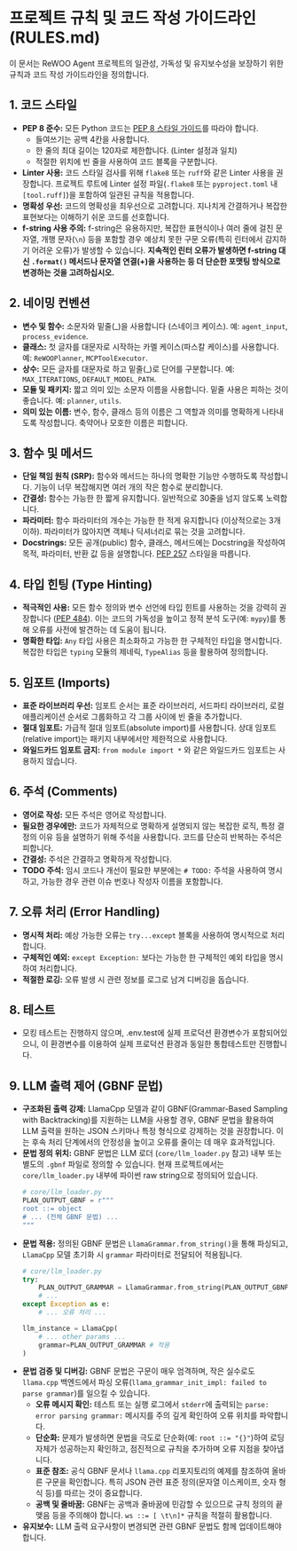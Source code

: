 # 프로젝트 규칙 및 코드 작성 가이드라인 (RULES.md)

이 문서는 ReWOO Agent 프로젝트의 일관성, 가독성 및 유지보수성을 보장하기 위한 규칙과 코드 작성 가이드라인을 정의합니다.

## 1. 코드 스타일

*   **PEP 8 준수:** 모든 Python 코드는 [PEP 8 스타일 가이드](https://www.python.org/dev/peps/pep-0008/)를 따라야 합니다.
    *   들여쓰기는 공백 4칸을 사용합니다.
    *   한 줄의 최대 길이는 120자로 제한합니다. (Linter 설정과 일치)
    *   적절한 위치에 빈 줄을 사용하여 코드 블록을 구분합니다.
*   **Linter 사용:** 코드 스타일 검사를 위해 `flake8` 또는 `ruff`와 같은 Linter 사용을 권장합니다. 프로젝트 루트에 Linter 설정 파일(`.flake8` 또는 `pyproject.toml` 내 `[tool.ruff]`)을 포함하여 일관된 규칙을 적용합니다.
*   **명확성 우선:** 코드의 명확성을 최우선으로 고려합니다. 지나치게 간결하거나 복잡한 표현보다는 이해하기 쉬운 코드를 선호합니다.
*   **f-string 사용 주의:** f-string은 유용하지만, 복잡한 표현식이나 여러 줄에 걸친 문자열, 개행 문자(`\n`) 등을 포함할 경우 예상치 못한 구문 오류(특히 린터에서 감지하기 어려운 오류)가 발생할 수 있습니다. **지속적인 린터 오류가 발생하면 f-string 대신 `.format()` 메서드나 문자열 연결(+)을 사용하는 등 더 단순한 포맷팅 방식으로 변경하는 것을 고려하십시오.**

## 2. 네이밍 컨벤션

*   **변수 및 함수:** 소문자와 밑줄(\_)을 사용합니다 (스네이크 케이스). 예: `agent_input`, `process_evidence`.
*   **클래스:** 첫 글자를 대문자로 시작하는 카멜 케이스(파스칼 케이스)를 사용합니다. 예: `ReWOOPlanner`, `MCPToolExecutor`.
*   **상수:** 모든 글자를 대문자로 하고 밑줄(\_)로 단어를 구분합니다. 예: `MAX_ITERATIONS`, `DEFAULT_MODEL_PATH`.
*   **모듈 및 패키지:** 짧고 의미 있는 소문자 이름을 사용합니다. 밑줄 사용은 피하는 것이 좋습니다. 예: `planner`, `utils`.
*   **의미 있는 이름:** 변수, 함수, 클래스 등의 이름은 그 역할과 의미를 명확하게 나타내도록 작성합니다. 축약어나 모호한 이름은 피합니다.

## 3. 함수 및 메서드

*   **단일 책임 원칙 (SRP):** 함수와 메서드는 하나의 명확한 기능만 수행하도록 작성합니다. 기능이 너무 복잡해지면 여러 개의 작은 함수로 분리합니다.
*   **간결성:** 함수는 가능한 한 짧게 유지합니다. 일반적으로 30줄을 넘지 않도록 노력합니다.
*   **파라미터:** 함수 파라미터의 개수는 가능한 한 적게 유지합니다 (이상적으로는 3개 이하). 파라미터가 많아지면 객체나 딕셔너리로 묶는 것을 고려합니다.
*   **Docstrings:** 모든 공개(public) 함수, 클래스, 메서드에는 Docstring을 작성하여 목적, 파라미터, 반환 값 등을 설명합니다. [PEP 257](https://www.python.org/dev/peps/pep-0257/) 스타일을 따릅니다.

## 4. 타입 힌팅 (Type Hinting)

*   **적극적인 사용:** 모든 함수 정의와 변수 선언에 타입 힌트를 사용하는 것을 강력히 권장합니다 ([PEP 484](https://www.python.org/dev/peps/pep-0484/)). 이는 코드의 가독성을 높이고 정적 분석 도구(예: `mypy`)를 통해 오류를 사전에 발견하는 데 도움이 됩니다.
*   **명확한 타입:** `Any` 타입 사용은 최소화하고 가능한 한 구체적인 타입을 명시합니다. 복잡한 타입은 `typing` 모듈의 제네릭, `TypeAlias` 등을 활용하여 정의합니다.

## 5. 임포트 (Imports)

*   **표준 라이브러리 우선:** 임포트 순서는 표준 라이브러리, 서드파티 라이브러리, 로컬 애플리케이션 순서로 그룹화하고 각 그룹 사이에 빈 줄을 추가합니다.
*   **절대 임포트:** 가급적 절대 임포트(absolute import)를 사용합니다. 상대 임포트(relative import)는 패키지 내부에서만 제한적으로 사용합니다.
*   **와일드카드 임포트 금지:** `from module import *` 와 같은 와일드카드 임포트는 사용하지 않습니다.

## 6. 주석 (Comments)

*   **영어로 작성:** 모든 주석은 영어로 작성합니다.
*   **필요한 경우에만:** 코드가 자체적으로 명확하게 설명되지 않는 복잡한 로직, 특정 결정의 이유 등을 설명하기 위해 주석을 사용합니다. 코드를 단순히 반복하는 주석은 피합니다.
*   **간결성:** 주석은 간결하고 명확하게 작성합니다.
*   **TODO 주석:** 임시 코드나 개선이 필요한 부분에는 `# TODO:` 주석을 사용하여 명시하고, 가능한 경우 관련 이슈 번호나 작성자 이름을 포함합니다.

## 7. 오류 처리 (Error Handling)

*   **명시적 처리:** 예상 가능한 오류는 `try...except` 블록을 사용하여 명시적으로 처리합니다.
*   **구체적인 예외:** `except Exception:` 보다는 가능한 한 구체적인 예외 타입을 명시하여 처리합니다.
*   **적절한 로깅:** 오류 발생 시 관련 정보를 로그로 남겨 디버깅을 돕습니다.

## 8. 테스트

*  모킹 테스트는 진행하지 않으며, .env.test에 실제 프로덕션 환경변수가 포함되어있으니, 이 환경변수를 이용하여 실제 프로덕션 환경과 동일한 통합테스트만 진행합니다.

## 9. LLM 출력 제어 (GBNF 문법)

*   **구조화된 출력 강제:** LlamaCpp 모델과 같이 GBNF(Grammar-Based Sampling with Backtracking)를 지원하는 LLM을 사용할 경우, GBNF 문법을 활용하여 LLM 출력을 원하는 JSON 스키마나 특정 형식으로 강제하는 것을 권장합니다. 이는 후속 처리 단계에서의 안정성을 높이고 오류를 줄이는 데 매우 효과적입니다.
*   **문법 정의 위치:** GBNF 문법은 LLM 로더 (`core/llm_loader.py` 참고) 내부 또는 별도의 `.gbnf` 파일로 정의할 수 있습니다. 현재 프로젝트에서는 `core/llm_loader.py` 내부에 파이썬 raw string으로 정의되어 있습니다.
    ```python
    # core/llm_loader.py
    PLAN_OUTPUT_GBNF = r"""
    root ::= object
    # ... (전체 GBNF 문법) ...
    """
    ```
*   **문법 적용:** 정의된 GBNF 문법은 `LlamaGrammar.from_string()`을 통해 파싱되고, `LlamaCpp` 모델 초기화 시 `grammar` 파라미터로 전달되어 적용됩니다.
    ```python
    # core/llm_loader.py
    try:
        PLAN_OUTPUT_GRAMMAR = LlamaGrammar.from_string(PLAN_OUTPUT_GBNF)
        # ...
    except Exception as e:
        # ... 오류 처리 ...

    llm_instance = LlamaCpp(
        # ... other params ...
        grammar=PLAN_OUTPUT_GRAMMAR # 적용
    )
    ```
*   **문법 검증 및 디버깅:** GBNF 문법은 구문이 매우 엄격하며, 작은 실수로도 `llama.cpp` 백엔드에서 파싱 오류(`llama_grammar_init_impl: failed to parse grammar`)를 일으킬 수 있습니다.
    *   **오류 메시지 확인:** 테스트 또는 실행 로그에서 `stderr`에 출력되는 `parse: error parsing grammar:` 메시지를 주의 깊게 확인하여 오류 위치를 파악합니다.
    *   **단순화:** 문제가 발생하면 문법을 극도로 단순화(예: `root ::= "{}"`)하여 로딩 자체가 성공하는지 확인하고, 점진적으로 규칙을 추가하며 오류 지점을 찾아냅니다.
    *   **표준 참조:** 공식 GBNF 문서나 `llama.cpp` 리포지토리의 예제를 참조하여 올바른 구문을 확인합니다. 특히 JSON 관련 표준 정의(문자열 이스케이프, 숫자 형식 등)를 따르는 것이 중요합니다.
    *   **공백 및 줄바꿈:** GBNF는 공백과 줄바꿈에 민감할 수 있으므로 규칙 정의의 끝맺음 등을 주의해야 합니다. `ws ::= [ \t\n]*` 규칙을 적절히 활용합니다.
*   **유지보수:** LLM 출력 요구사항이 변경되면 관련 GBNF 문법도 함께 업데이트해야 합니다.